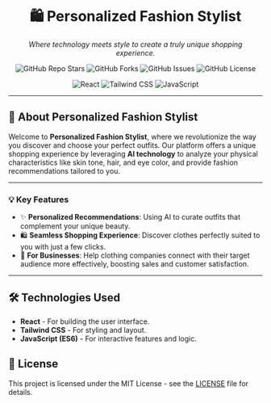 <div align="center">
  <h1>🛍️ Personalized Fashion Stylist</h1>
  <p>
    <i>Where technology meets style to create a truly unique shopping experience.</i>
  </p>
  <p>
    <img alt="GitHub Repo Stars" src="https://img.shields.io/github/stars/yourusername/personalized-fashion-stylist?style=social">
    <img alt="GitHub Forks" src="https://img.shields.io/github/forks/yourusername/personalized-fashion-stylist?style=social">
    <img alt="GitHub Issues" src="https://img.shields.io/github/issues/yourusername/personalized-fashion-stylist">
    <img alt="GitHub License" src="https://img.shields.io/github/license/yourusername/personalized-fashion-stylist">
  </p>
  <p>
    <img alt="React" src="https://img.shields.io/badge/React-16.13.1-61DAFB?logo=react&logoColor=white&style=for-the-badge" />
    <img alt="Tailwind CSS" src="https://img.shields.io/badge/TailwindCSS-2.0-38B2AC?logo=tailwind-css&logoColor=white&style=for-the-badge" />
    <img alt="JavaScript" src="https://img.shields.io/badge/JavaScript-ES6+-F7DF1E?logo=javascript&logoColor=black&style=for-the-badge" />
  </p>
</div>

---

## 🌟 About Personalized Fashion Stylist

Welcome to **Personalized Fashion Stylist**, where we revolutionize the way you discover and choose your perfect outfits. Our platform offers a unique shopping experience by leveraging **AI technology** to analyze your physical characteristics like skin tone, hair, and eye color, and provide fashion recommendations tailored to you.

---

### 💡 Key Features

- ✨ **Personalized Recommendations**: Using AI to curate outfits that complement your unique beauty.
- 🛍️ **Seamless Shopping Experience**: Discover clothes perfectly suited to you with just a few clicks.
- 🤝 **For Businesses**: Help clothing companies connect with their target audience more effectively, boosting sales and customer satisfaction.

---

## 🛠️ Technologies Used
- **React** - For building the user interface.
- **Tailwind CSS** - For styling and layout.
- **JavaScript (ES6)** - For interactive features and logic.

## 📜 License
This project is licensed under the MIT License - see the [LICENSE](LICENSE) file for details.
